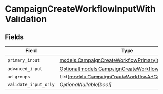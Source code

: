 # CampaignCreateWorkflowInputWithValidation


## Fields

| Field                                                                                                    | Type                                                                                                     | Required                                                                                                 | Description                                                                                              |
| -------------------------------------------------------------------------------------------------------- | -------------------------------------------------------------------------------------------------------- | -------------------------------------------------------------------------------------------------------- | -------------------------------------------------------------------------------------------------------- |
| `primary_input`                                                                                          | [models.CampaignCreateWorkflowPrimaryInput](../models/campaigncreateworkflowprimaryinput.md)             | :heavy_check_mark:                                                                                       | N/A                                                                                                      |
| `advanced_input`                                                                                         | [Optional[models.CampaignCreateWorkflowAdvancedInput]](../models/campaigncreateworkflowadvancedinput.md) | :heavy_minus_sign:                                                                                       | N/A                                                                                                      |
| `ad_groups`                                                                                              | List[[models.CampaignCreateWorkflowAdGroupInput](../models/campaigncreateworkflowadgroupinput.md)]       | :heavy_minus_sign:                                                                                       | N/A                                                                                                      |
| `validate_input_only`                                                                                    | *OptionalNullable[bool]*                                                                                 | :heavy_minus_sign:                                                                                       | N/A                                                                                                      |
